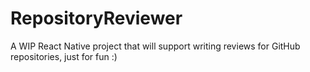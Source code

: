 # RepositoryReviewer
A WIP React Native project that will support writing reviews for GitHub repositories, just for fun :)
